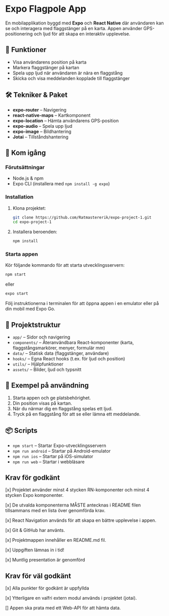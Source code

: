 # Expo Flagpole App

En mobilapplikation byggd med **Expo** och **React Native** där användaren kan se och interagera med flaggstänger på en karta. Appen använder GPS-positionering och ljud för att skapa en interaktiv upplevelse.

## 🚩 Funktioner

- Visa användarens position på karta
- Markera flaggstänger på kartan
- Spela upp ljud när användaren är nära en flaggstång
- Skicka och visa meddelanden kopplade till flaggstänger

## 🛠️ Tekniker & Paket

- **expo-router** – Navigering
- **react-native-maps** – Kartkomponent
- **expo-location** – Hämta användarens GPS-position
- **expo-audio** – Spela upp ljud
- **expo-image** – Bildhantering
- **Jotai** – Tillståndshantering

## 🚀 Kom igång

### Förutsättningar

- Node.js & npm
- Expo CLI (installera med `npm install -g expo`)

### Installation

1. Klona projektet:
   ```bash
   git clone https://github.com/Ratmastererik/expo-project-1.git
   cd expo-project-1
   ```
2. Installera beroenden:
   ```bash
   npm install
   ```

### Starta appen

Kör följande kommando för att starta utvecklingsservern:

```bash
npm start
```

eller

```bash
expo start
```

Följ instruktionerna i terminalen för att öppna appen i en emulator eller på din mobil med Expo Go.

## 📂 Projektstruktur

- `app/` – Sidor och navigering
- `components/` – Återanvändbara React-komponenter (karta, flaggstångsmarkörer, menyer, formulär mm)
- `data/` – Statisk data (flaggstänger, användare)
- `hooks/` – Egna React hooks (t.ex. för ljud och position)
- `utils/` – Hjälpfunktioner
- `assets/` – Bilder, ljud och typsnitt

## 📝 Exempel på användning

1. Starta appen och ge platsbehörighet.
2. Din position visas på kartan.
3. När du närmar dig en flaggstång spelas ett ljud.
4. Tryck på en flaggstång för att se eller lämna ett meddelande.

## 📦 Scripts

- `npm start` – Startar Expo-utvecklingsservern
- `npm run android` – Startar på Android-emulator
- `npm run ios` – Startar på iOS-simulator
- `npm run web` – Startar i webbläsare

## Krav för godkänt

[x] Projektet använder minst 4 stycken RN-komponenter och minst 4 stycken Expo
komponenter.

[x] De utvalda komponenterna MÅSTE antecknas i README filen tillsammans med en
lista över genomförda krav.

[x] React Navigation används för att skapa en bättre upplevelse i appen.

[x] Git & GitHub har använts.

[x] Projektmappen innehåller en README.md fil.

[x] Uppgiften lämnas in i tid!

[x] Muntlig presentation är genomförd

## Krav för väl godkänt

[x] Alla punkter för godkänt är uppfyllda

[x] Ytterligare en valfri extern modul används i projektet (jotai).

[] Appen ska prata med ett Web-API för att hämta data.
